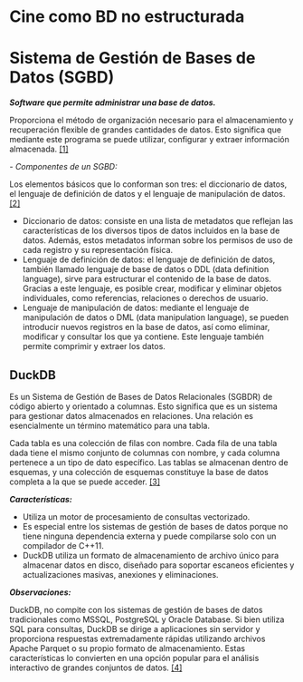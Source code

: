 # Cine como BD no estructurada





# Sistema de Gestión de Bases de Datos (SGBD)
**_Software que permite administrar una base de datos._**

Proporciona el método de organización necesario para el almacenamiento y recuperación flexible de grandes cantidades de datos. Esto significa que mediante este programa se puede utilizar, configurar y extraer información almacenada. [[1]](https://es.wikipedia.org/wiki/Sistema_de_gesti%C3%B3n_de_bases_de_datos)

_- Componentes de un SGBD:_

Los elementos básicos que lo conforman son tres: el diccionario de datos, el lenguaje de definición de datos y el lenguaje de manipulación de datos. [[2]](https://www.ionos.mx/digitalguide/hosting/cuestiones-tecnicas/sistema-gestor-de-base-de-datos-sgbd/#c221916)

- Diccionario de datos: consiste en una lista de metadatos que reflejan las características de los diversos tipos de datos incluidos en la base de datos. Además, estos metadatos informan sobre los permisos de uso de cada registro y su representación física. 
- Lenguaje de definición de datos: el lenguaje de definición de datos, también llamado lenguaje de base de datos o DDL (data definition language), sirve para estructurar el contenido de la base de datos. Gracias a este lenguaje, es posible crear, modificar y eliminar objetos individuales, como referencias, relaciones o derechos de usuario.
- Lenguaje de manipulación de datos: mediante el lenguaje de manipulación de datos o DML (data manipulation language), se pueden introducir nuevos registros en la base de datos, así como eliminar, modificar y consultar los que ya contiene. Este lenguaje también permite comprimir y extraer los datos.

## DuckDB
Es un Sistema de Gestión de Bases de Datos Relacionales (SGBDR) de código abierto y orientado a columnas. 
Esto significa que es un sistema para gestionar datos almacenados en relaciones. Una relación es esencialmente un término matemático para una tabla.

Cada tabla es una colección de filas con nombre. Cada fila de una tabla dada tiene el mismo conjunto de columnas con nombre, y cada columna pertenece a un tipo de dato específico. Las tablas se almacenan dentro de esquemas, y una colección de esquemas constituye la base de datos completa a la que se puede acceder. [[3]](https://duckdb.org/docs/stable/sql/introduction.html)

**_Características:_**

- Utiliza un motor de procesamiento de consultas vectorizado. 
- Es especial entre los sistemas de gestión de bases de datos porque no tiene ninguna dependencia externa y puede compilarse solo con un compilador de C++11.
- DuckDB utiliza un formato de almacenamiento de archivo único para almacenar datos en disco, diseñado para soportar escaneos eficientes y actualizaciones masivas, anexiones y eliminaciones.

**_Observaciones:_**

DuckDB, no compite con los sistemas de gestión de bases de datos tradicionales como MSSQL, PostgreSQL y Oracle Database. Si bien utiliza SQL para consultas, DuckDB se dirige a aplicaciones sin servidor y proporciona respuestas extremadamente rápidas utilizando archivos Apache Parquet o su propio formato de almacenamiento. Estas características lo convierten en una opción popular para el análisis interactivo de grandes conjuntos de datos. [[4]](https://en.wikipedia.org/wiki/DuckDB)